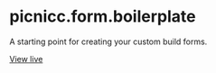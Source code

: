 # picnicc.form.boilerplate

A starting point for creating your custom build forms.

[View live](http://picnicc.github.io/picnicc.form.boilerplate)